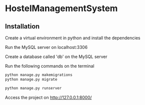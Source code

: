 # HostelManagementSystem

## Installation
Create a virtual environment in python and install the dependencies

Run the MySQL server on localhost:3306

Create a database called 'db' on the MySQL server

Run the following commands on the terminal
```bash
python manage.py makemigrations
python manage.py migrate

python manage.py runserver
```
Access the project on http://127.0.0.1:8000/
